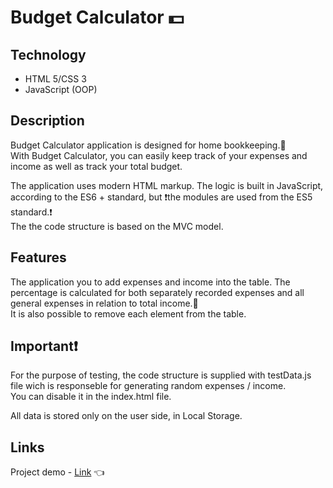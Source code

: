 # Budget Calculator :dollar:

## Technology
- HTML 5/CSS 3
- JavaScript (OOP)

## Description
Budget Calculator application is designed for home bookkeeping.:notebook:  
With Budget Calculator, you can easily keep track of your expenses and income as well as track your total budget.


The application uses modern HTML markup. The logic is built in JavaScript, according to the ES6 + standard, but :heavy_exclamation_mark:the modules are used from the ES5 standard.:heavy_exclamation_mark:   
The the code structure is based on the MVC model.


## Features
The application you to add expenses and income into the table. The percentage is calculated for both separately recorded expenses and all general expenses in relation to total income.:hear_no_evil:  
It is also possible to remove each element from the table.

## Important:heavy_exclamation_mark:
For the purpose of testing, the code structure is supplied with testData.js file wich is responseble for generating random expenses / income.     
You can disable it in the index.html file.

All data is stored only on the user side, in Local Storage.

## Links
Project demo - [Link](https://fenix4088.github.io/BudgetCalculator/) :point_left:
